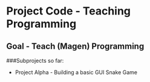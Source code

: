 # Project Code - Teaching Programming

## Goal - Teach (Magen) Programming

###Subprojects so far:

* Project Alpha - Building a basic GUI Snake Game